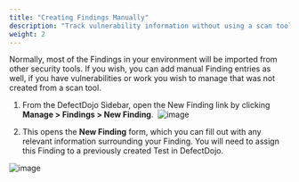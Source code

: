 ```yaml
---
title: "Creating Findings Manually"
description: "Track vulnerability information without using a scan tool"
weight: 2
---
```


Normally, most of the Findings in your environment will be imported from other security tools. If you wish, you can add manual Finding entries as well, if you have vulnerabilities or work you wish to manage that was not created from a scan tool.

1. From the DefectDojo Sidebar, open the New Finding link by clicking **Manage \> Findings \> New Finding**.
​
![image](images/Creating_Findings_Manually.png)

2. This opens the **New Finding** form, which you can fill out with any relevant information surrounding your Finding. You will need to assign this Finding to a previously created Test in DefectDojo.

![image](images/Creating_Findings_Manually_2.png)
